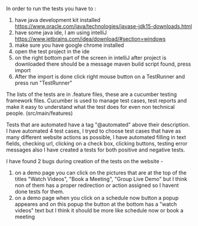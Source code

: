 In order to run the tests you have to :
1. have java development kit installed https://www.oracle.com/java/technologies/javase-jdk15-downloads.html
2. have some java ide, I am using intelliJ https://www.jetbrains.com/idea/download/#section=windows
3. make sure you have google chrome installed
4. open the test project in the ide
5. on the right bottom part of the screen in intelliJ after project is downloaded there should be a message maven build script found, press import
6. After the import is done click right mouse button on a TestRunner and press run "TestRunner"


The lists of the tests are in .feature files, these are a cucumber testing framework files.
Cucumber is used to manage test cases, test reports and make it easy to understand what the test does for even non technical people. (src/main/features)

Tests that are automated have a tag "@automated" above their description.
I have automated 4 test cases, I tryed to choose test cases that have as many different website actions as possible, I have automated filling in text fields, checking url, clicking on a check box, clicking buttons, testing error messages also I have created a tests for both positive and negative tests.

I have found 2 bugs during creation of the tests on the website - 
1. on a demo page you can click on the pictures that are at the top of the titles "Watch Videos", "Book a Meeting", "Group Live Demo" but I think non of them has a proper redirection or action assigned so I havent done tests for them.
2. on  a demo page when you click on a schedule now button a popup appeares and on this popup the button at the bottom has a "watch videos" text but I think it should be more like schedule now or book a meeting  
